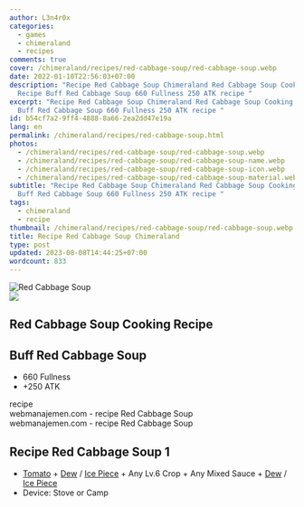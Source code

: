 ```yaml
---
author: L3n4r0x
categories:
  - games
  - chimeraland
  - recipes
comments: true
cover: /chimeraland/recipes/red-cabbage-soup/red-cabbage-soup.webp
date: 2022-01-10T22:56:03+07:00
description: "Recipe Red Cabbage Soup Chimeraland Red Cabbage Soup Cooking
  Recipe Buff Red Cabbage Soup 660 Fullness 250 ATK recipe "
excerpt: "Recipe Red Cabbage Soup Chimeraland Red Cabbage Soup Cooking Recipe
  Buff Red Cabbage Soup 660 Fullness 250 ATK recipe "
id: b54cf7a2-9ff4-4888-8a66-2ea2dd47e19a
lang: en
permalink: /chimeraland/recipes/red-cabbage-soup.html
photos:
  - /chimeraland/recipes/red-cabbage-soup/red-cabbage-soup.webp
  - /chimeraland/recipes/red-cabbage-soup/red-cabbage-soup-name.webp
  - /chimeraland/recipes/red-cabbage-soup/red-cabbage-soup-icon.webp
  - /chimeraland/recipes/red-cabbage-soup/red-cabbage-soup-material.webp
subtitle: "Recipe Red Cabbage Soup Chimeraland Red Cabbage Soup Cooking Recipe
  Buff Red Cabbage Soup 660 Fullness 250 ATK recipe "
tags:
  - chimeraland
  - recipe
thumbnail: /chimeraland/recipes/red-cabbage-soup/red-cabbage-soup.webp
title: Recipe Red Cabbage Soup Chimeraland
type: post
updated: 2023-08-08T14:44:25+07:00
wordcount: 833
---
```


<link
  rel="stylesheet"
  href="https://rawcdn.githack.com/dimaslanjaka/Web-Manajemen/870a349/css/bootstrap-5-3-0-alpha3-wrapper.css"
/>
<section id="bootstrap-wrapper">
  <div data-bs-theme="dark">
    <div class="card mb-2">
      <div class="card-body">
        <div class="row g-0">
          <div class="col-sm-4 position-relative mb-2">
            <img
              src="https://www.webmanajemen.com/chimeraland/recipes/red-cabbage-soup/red-cabbage-soup-material.webp"
              class="card-img fit-cover w-100 h-100"
              alt="Red Cabbage Soup"
              data-fancybox="true"
            />
          </div>
          <div class="col-sm-8 mb-2">
            <div class="card-body">
              <div class="d-flex flex-row align-items-center mb-3">
                <img
                  class="d-inline-block me-2"
                  src="https://www.webmanajemen.com/chimeraland/recipes/red-cabbage-soup/red-cabbage-soup-icon.webp"
                  width="auto"
                  height="auto"
                  style="vertical-align: middle"
                />
                <h2 class="fs-5">Red Cabbage Soup Cooking Recipe</h2>
              </div>
              <h2 class="card-title fs-5">Buff Red Cabbage Soup</h2>
              <div class="card-text">
                <ul>
                  <li>660 Fullness</li>
                  <li>+250 ATK</li>
                </ul>
              </div>
              <span class="badge rounded-pill">recipe</span>
            </div>
            <div class="card-footer text-end text-muted mt-auto">
              webmanajemen.com - recipe Red Cabbage Soup
            </div>
          </div>
        </div>
      </div>
      <div class="card-footer text-end text-muted">
        webmanajemen.com - recipe Red Cabbage Soup
      </div>
    </div>
    <div class="row mb-2">
      <div class="col-12 col-lg-6 recipe-item mb-2">
        <div class="card">
          <div class="card-body">
            <h2 class="card-title fs-5">Recipe Red Cabbage Soup 1</h2>
            <div class="card-text">
              <ul>
                <li>
                  <a
                    class="text-decoration-none text-primary"
                    href="/chimeraland/materials/tomato.html"
                    >Tomato</a
                  ><span> + </span
                  ><a
                    class="text-decoration-none text-primary"
                    href="/chimeraland/materials/dew.html"
                    >Dew</a
                  ><span> / </span
                  ><a
                    class="text-decoration-none text-primary"
                    href="/chimeraland/materials/ice-piece.html"
                    >Ice Piece</a
                  ><span> + </span>Any Lv.6 Crop<span> + </span>Any Mixed
                  Sauce<span> + </span
                  ><a
                    class="text-decoration-none text-primary"
                    href="/chimeraland/materials/dew.html"
                    >Dew</a
                  ><span> / </span
                  ><a
                    class="text-decoration-none text-primary"
                    href="/chimeraland/materials/ice-piece.html"
                    >Ice Piece</a
                  >
                </li>
                <li>Device: Stove or Camp</li>
              </ul>
            </div>
          </div>
        </div>
      </div>
    </div>
  </div>
</section>